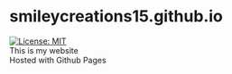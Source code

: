 # smileycreations15.github.io
[![License: MIT](https://img.shields.io/badge/License-MIT-yellow.svg)](https://opensource.org/licenses/MIT) <br />
This is my website <br />
Hosted with Github Pages
